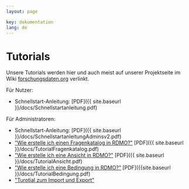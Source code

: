 ```yaml
---
layout: page

key: dokumentation
lang: de
---
```


Tutorials
=======

Unsere Tutorials werden hier und auch meist auf unserer Projektseite im Wiki [forschungsdaten.org](http://forschungsdaten.org/index.php/RDMO) verlinkt.

Für Nutzer:

* Schnellstart-Anleitung: [PDF]({{ site.baseurl }}/docs/Schnellstartanleitung.pdf)

Für Administratoren:

* Schnellstart-Anleitung: [PDF]({{ site.baseurl }}/docs/SchnellstartanleitungAdminsv2.pdf)
* ["Wie erstelle ich einen Fragenkatalog in RDMO?"](http://www.forschungsdaten.org/index.php/Katalog_erstellen) [PDF]({{ site.baseurl }}/docs/TutorialFragenkatalog.pdf)
* ["Wie erstelle ich eine Ansicht in RDMO?"](http://www.forschungsdaten.org/index.php/Ansicht_erstellen) [PDF]({{ site.baseurl }}/docs/TutorialAnsicht.pdf)
* ["Wie erstelle ich eine Bedingung in RDMO?"](http://www.forschungsdaten.org/index.php/Bedingung_erstellen) [PDF]({{site.baseurl }}/docs/TutorialBedingung.pdf)
* ["Turotial zum Import und Export"](http://www.forschungsdaten.org/index.php/Import_Export)
